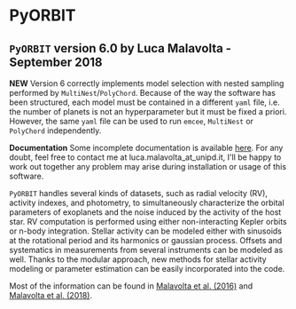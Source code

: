 # PyORBIT

## `PyORBIT` version 6.0 by Luca Malavolta - September 2018   

**NEW** Version 6 correctly implements model selection with nested sampling performed by `MultiNest`/`PolyChord`. Because of the way the software has been structured, each model must be contained in a different `yaml` file, i.e. the number of planets is not an hyperparameter but it must be fixed a priori. However, the same `yaml` file can be used to run `emcee`, `MultiNest` or `PolyChord` independently.

**Documentation** Some incomplete documentation is available [here](http://pyorbit.readthedocs.io/). For any doubt, feel free to contact me at luca.malavolta_at_unipd.it, I'll be happy to work out together any problem may arise during installation or usage of this software.

`PyORBIT` handles several kinds of datasets, such as radial velocity (RV), activity indexes, and photometry, to simultaneously characterize the orbital parameters of exoplanets and the noise induced by the activity of the host star. RV computation is performed using either non-interacting Kepler orbits or n-body integration. Stellar activity can be modeled either with sinusoids at the rotational period and its harmonics or gaussian process. Offsets and systematics in measurements from several instruments can be modeled as well. Thanks to the modular approach, new methods for stellar activity modeling or parameter estimation can be easily incorporated into the code.

Most of the information can be found in [Malavolta et al. (2016)](https://ui.adsabs.harvard.edu//#abs/2016A&A...588A.118M/abstract) and [Malavolta et al. (2018)](https://ui.adsabs.harvard.edu//#abs/2018AJ....155..107M/abstract).  
